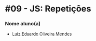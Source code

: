 # #09 - JS: Repetições

### Nome aluno(a)

- [Luiz Eduardo Oliveira Mendes](https://github.com/DuduBz7)